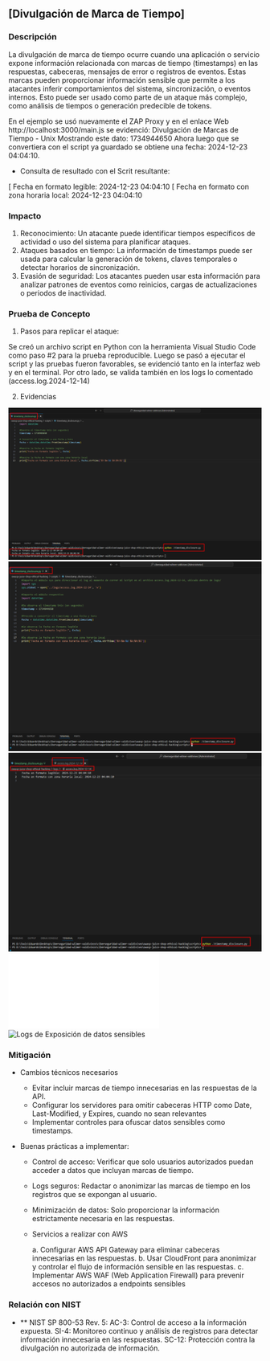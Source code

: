 ## [Divulgación de Marca de Tiempo]

### Descripción
La divulgación de marca de tiempo ocurre cuando una aplicación o servicio expone información relacionada con marcas de tiempo (timestamps) en las respuestas, cabeceras, mensajes de error o registros de eventos. Estas marcas pueden proporcionar información sensible que permite a los atacantes inferir comportamientos del sistema, sincronización, o eventos internos. Esto puede ser usado como parte de un ataque más complejo, como análisis de tiempos o generación predecible de tokens.

En el ejemplo se usó nuevamente el ZAP Proxy y en el enlace Web http://localhost:3000/main.js se evidenció:
Divulgación de Marcas de Tiempo - Unix
Mostrando este dato: 1734944650
Ahora luego que se convertiera con el script ya guardado se obtiene una fecha: 2024-12-23 04:04:10.


* Consulta de resultado con el Scrit resultante:

[ Fecha en formato legible: 2024-12-23 04:04:10
[ Fecha en formato con zona horaria local: 2024-12-23 04:04:10


### Impacto

1. Reconocimiento: Un atacante puede identificar tiempos específicos de actividad o uso del sistema para planificar ataques.
2. Ataques basados en tiempo: La información de timestamps puede ser usada para calcular la generación de tokens, claves temporales o detectar horarios de sincronización.
3. Evasión de seguridad: Los atacantes pueden usar esta información para analizar patrones de eventos como reinicios, cargas de actualizaciones o periodos de inactividad.


### Prueba de Concepto

1. Pasos para replicar el ataque: 

Se creó un archivo script en Python con la herramienta Visual Studio Code como paso #2 para la prueba reproducible.
Luego se pasó a ejecutar el script y las pruebas fueron favorables, se evidenció tanto en la interfaz web y en el terminal.
Por otro lado, se valida también en los logs lo comentado (access.log.2024-12-14)


2. Evidencias 

![Evidencia de Exposición de datos sensibles desde la herramienta ZAP Proxy](./images/timestamp_disclosure1.png)
![Evidencia de Exposición de datos sensibles on la herramienta Visual Studio Code](./images/timestamp_disclosure2.png)
![Evidencia de Exposición de datos sensibles con la herramienta Visual Studio Code y se detalla el log respectivo](./images/timestamp_disclosure3.png)
![Script de Exposición de datos sensibles](./scripts/timestamp_disclosure.js)
![Logs de Exposición de datos sensibles](./logs/access.log.2024-12-14)


### Mitigación

- Cambios técnicos necesarios

    * Evitar incluir marcas de tiempo innecesarias en las respuestas de la API.
    * Configurar los servidores para omitir cabeceras HTTP como Date, Last-Modified, y Expires, cuando no sean relevantes
    * Implementar controles para ofuscar datos sensibles como timestamps.

- Buenas prácticas a implementar:

    * Control de acceso: Verificar que solo usuarios autorizados puedan acceder a datos que incluyan marcas de tiempo.
    * Logs seguros: Redactar o anonimizar las marcas de tiempo en los registros que se expongan al usuario. 
    * Minimización de datos: Solo proporcionar la información estrictamente necesaria en las respuestas.

    * Servicios a realizar con AWS

        a. Configurar AWS API Gateway para eliminar cabeceras innecesarias en las respuestas. 
        b. Usar CloudFront para anonimizar y controlar el flujo de información sensible en las respuestas. 
        c. Implementar AWS WAF (Web Application Firewall) para prevenir accesos no autorizados a endpoints sensibles


### Relación con NIST

- ** NIST SP 800-53 Rev. 5:
        AC-3:  Control de acceso a la información expuesta.
        SI-4:  Monitoreo continuo y análisis de registros para detectar información innecesaria en las respuestas.
        SC-12: Protección contra la divulgación no autorizada de información.

    
